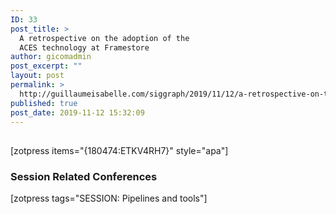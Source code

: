```yaml
---
ID: 33
post_title: >
  A retrospective on the adoption of the
  ACES technology at Framestore
author: gicomadmin
post_excerpt: ""
layout: post
permalink: >
  http://guillaumeisabelle.com/siggraph/2019/11/12/a-retrospective-on-the-adoption-of-the-aces-technology-at-framestore/
published: true
post_date: 2019-11-12 15:32:09
---
```

<!-- wp:heading -->

## 

<!-- /wp:heading -->

<!-- wp:shortcode --> [zotpress items="{180474:ETKV4RH7}" style="apa"] 

<!-- /wp:shortcode -->

<!-- wp:heading {"level":3} -->

### Session Related Conferences

<!-- /wp:heading -->

<!-- wp:paragraph -->

[zotpress tags="SESSION: Pipelines and tools"]

<!-- /wp:paragraph -->